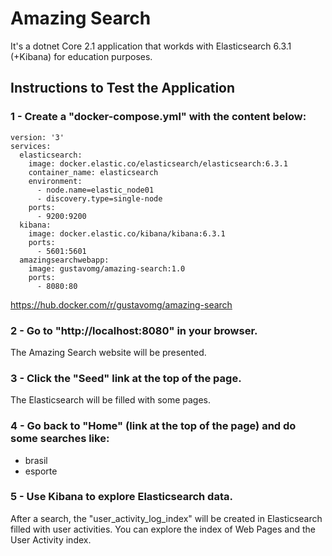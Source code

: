 # Amazing Search
It's a dotnet Core 2.1 application that workds with Elasticsearch 6.3.1 (+Kibana) for education purposes.


## Instructions to Test the Application ##

### 1 - Create a "docker-compose.yml" with the content below: ###
```
version: '3'
services:
  elasticsearch:
    image: docker.elastic.co/elasticsearch/elasticsearch:6.3.1
    container_name: elasticsearch
    environment:
      - node.name=elastic_node01
      - discovery.type=single-node
    ports:
      - 9200:9200
  kibana:
    image: docker.elastic.co/kibana/kibana:6.3.1
    ports:
      - 5601:5601
  amazingsearchwebapp:
    image: gustavomg/amazing-search:1.0
    ports:
      - 8080:80
```
<https://hub.docker.com/r/gustavomg/amazing-search>


### 2 - Go to "http://localhost:8080" in your browser. ###
The Amazing Search website will be presented.




### 3 - Click the "Seed" link at the top of the page. ###
The Elasticsearch will be filled with some pages.



### 4 - Go back to "Home" (link at the top of the page) and do some searches like: ###
* brasil
* esporte




### 5 - Use Kibana to explore Elasticsearch data. ###
After a search, the "user_activity_log_index" will be created in Elasticsearch filled with user activities.
You can explore the index of Web Pages and the User Activity index.



